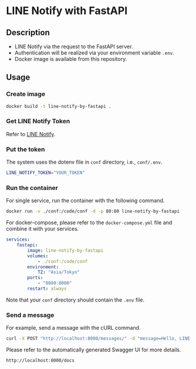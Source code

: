 # LINE Notify with FastAPI
## Description
- LINE Notify via the request to the FastAPI server.
- Authentication will be realized via your environment variable `.env`.
- Docker image is available from this repository.

## Usage
### Create image
```bash
docker build -t line-notify-by-fastapi .
```
### Get LINE Notify Token
Refer to [LINE Notify](https://notify-bot.line.me/en/).

### Put the token
The system uses the dotenv file in `conf` directory, i.e., `conf/.env`.
```bash
LINE_NOTIFY_TOKEN="YOUR_TOKEN"
```

### Run the container
For single service, run the container with the following command.
```bash
docker run -v ./conf:/code/conf -d -p 80:80 line-notify-by-fastapi
```

For docker-compose, please refer to the `docker-compose.yml` file and combine it with your services.

```yaml
services:
    fastapi:
        image: line-notify-by-fastapi
        volumes:
            - ./conf:/code/conf
        environment:
            TZ: "Asia/Tokyo"
        ports:
            - "8000:8000"
        restart: always
```

Note that your `conf` directory should contain the `.env` file.

### Send a message
For example, send a message with the cURL command.
```bash
curl -X POST "http://localhost:8000/messages/" -d "message=Hello, LINE Notify!"
```

Please refer to the automatically generated Swagger UI for more details.
```bash
http://localhost:8000/docs
```

